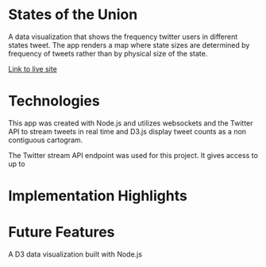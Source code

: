# States of the Union
A data visualization that shows the frequency twitter users in different states tweet. The app renders a map where state sizes are determined by frequency of tweets rather than by physical size of the state.

[Link to live site](https://twitter-states.herokuapp.com/)

# Technologies
This app was created with Node.js and utilizes websockets and the Twitter API to stream tweets in real time and D3.js display tweet counts as a non contiguous cartogram.

The Twitter stream API endpoint was used for this project. It gives access to up to 

# Implementation Highlights

# Future Features


A D3 data visualization built with Node.js

